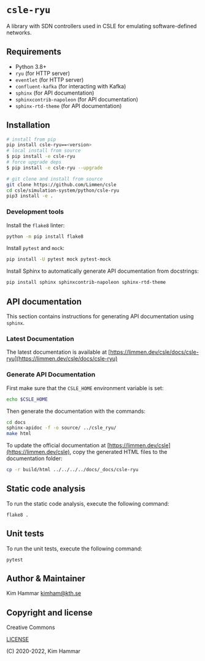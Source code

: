 # `csle-ryu`

A library with SDN controllers used in CSLE for emulating software-defined networks.

## Requirements

- Python 3.8+
- `ryu` (for HTTP server)
- `eventlet` (for HTTP server)
- `confluent-kafka` (for interacting with Kafka)
- `sphinx` (for API documentation)
- `sphinxcontrib-napoleon` (for API documentation)
- `sphinx-rtd-theme` (for API documentation)

## Installation

```bash
# install from pip
pip install csle-ryu==<version>
# local install from source
$ pip install -e csle-ryu
# force upgrade deps
$ pip install -e csle-ryu --upgrade

# git clone and install from source
git clone https://github.com/Limmen/csle
cd csle/simulation-system/python/csle-ryu
pip3 install -e .
```

### Development tools

Install the `flake8` linter:
```bash
python -m pip install flake8
```

Install `pytest` and `mock`:
```bash
pip install -U pytest mock pytest-mock
```

Install Sphinx to automatically generate API documentation from docstrings:
```bash
pip install sphinx sphinxcontrib-napoleon sphinx-rtd-theme
```

## API documentation

This section contains instructions for generating API documentation using `sphinx`.

### Latest Documentation

The latest documentation is available at [https://limmen.dev/csle/docs/csle-ryu](https://limmen.dev/csle/docs/csle-ryu)

### Generate API Documentation

First make sure that the `CSLE_HOME` environment variable is set:
```bash
echo $CSLE_HOME
```
Then generate the documentation with the commands:
```bash
cd docs
sphinx-apidoc -f -o source/ ../csle_ryu/
make html
```
To update the official documentation at [https://limmen.dev/csle](https://limmen.dev/csle), 
copy the generated HTML files to the documentation folder:
```bash
cp -r build/html ../../../../docs/_docs/csle-ryu
```

## Static code analysis

To run the static code analysis, execute the following command:
```
flake8 .
```

## Unit tests

To run the unit tests, execute the following command:
```
pytest
```

## Author & Maintainer

Kim Hammar <kimham@kth.se>

## Copyright and license

Creative Commons

[LICENSE](../../LICENSE.md)

(C) 2020-2022, Kim Hammar

